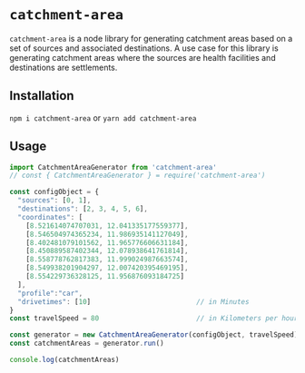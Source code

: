# `catchment-area`
`catchment-area` is a node library for generating catchment areas based on a set of sources and associated destinations. A use case for this library is generating catchment areas where the sources are health facilities and destinations are settlements.

## Installation
`npm i catchment-area` or `yarn add catchment-area`

## Usage
```javascript
import CatchmentAreaGenerator from 'catchment-area'
// const { CatchmentAreaGenerator } = require('catchment-area')

const configObject = {
  "sources": [0, 1],
  "destinations": [2, 3, 4, 5, 6],
  "coordinates": [
    [8.521614074707031, 12.041335177559377],
    [8.546504974365234, 11.986935141127049],
    [8.402481079101562, 11.965776606631184],
    [8.450889587402344, 12.078938641761814],
    [8.558778762817383, 11.999024987663574],
    [8.549938201904297, 12.007420395469195],
    [8.554229736328125, 11.956876093184725]
  ],
  "profile":"car",
  "drivetimes": [10]                          // in Minutes
}
const travelSpeed = 80                        // in Kilometers per hour (km/hr)

const generator = new CatchmentAreaGenerator(configObject, travelSpeed)
const catchmentAreas = generator.run()

console.log(catchmentAreas)
```